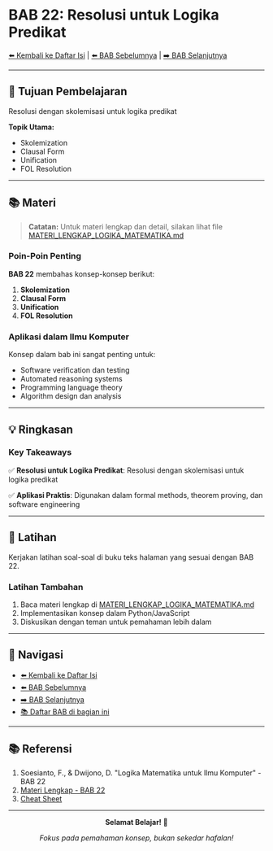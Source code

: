 # BAB 22: Resolusi untuk Logika Predikat

[⬅️ Kembali ke Daftar Isi](../README.md) | [⬅️ BAB Sebelumnya](BAB-21-Bentuk-Normal-Prenex.md) | [➡️ BAB Selanjutnya](../README.md)

---

## 📖 Tujuan Pembelajaran

Resolusi dengan skolemisasi untuk logika predikat

**Topik Utama:**
- Skolemization
- Clausal Form
- Unification
- FOL Resolution

---

## 📚 Materi

> **Catatan:** Untuk materi lengkap dan detail, silakan lihat file [MATERI_LENGKAP_LOGIKA_MATEMATIKA.md](../MATERI_LENGKAP_LOGIKA_MATEMATIKA.md)

### Poin-Poin Penting

**BAB 22** membahas konsep-konsep berikut:

1. **Skolemization**
2. **Clausal Form**
3. **Unification**
4. **FOL Resolution**

### Aplikasi dalam Ilmu Komputer

Konsep dalam bab ini sangat penting untuk:
- Software verification dan testing
- Automated reasoning systems
- Programming language theory
- Algorithm design dan analysis

---

## 💡 Ringkasan

### Key Takeaways

✅ **Resolusi untuk Logika Predikat**: Resolusi dengan skolemisasi untuk logika predikat

✅ **Aplikasi Praktis**: Digunakan dalam formal methods, theorem proving, dan software engineering

---

## 📝 Latihan

Kerjakan latihan soal-soal di buku teks halaman yang sesuai dengan BAB 22.

### Latihan Tambahan

1. Baca materi lengkap di [MATERI_LENGKAP_LOGIKA_MATEMATIKA.md](../MATERI_LENGKAP_LOGIKA_MATEMATIKA.md#bab-22)
2. Implementasikan konsep dalam Python/JavaScript
3. Diskusikan dengan teman untuk pemahaman lebih dalam

---

## 🔗 Navigasi

- [⬅️ Kembali ke Daftar Isi](../README.md)
- [⬅️ BAB Sebelumnya](BAB-21-Bentuk-Normal-Prenex.md)
- [➡️ BAB Selanjutnya](../README.md)
- [📚 Daftar BAB di bagian ini](README.md)

---

## 📚 Referensi

1. Soesianto, F., & Dwijono, D. "Logika Matematika untuk Ilmu Komputer" - BAB 22
2. [Materi Lengkap - BAB 22](../MATERI_LENGKAP_LOGIKA_MATEMATIKA.md)
3. [Cheat Sheet](../CHEAT_SHEET.md)

---

<div align="center">

**Selamat Belajar! 🚀**

*Fokus pada pemahaman konsep, bukan sekedar hafalan!*

</div>
